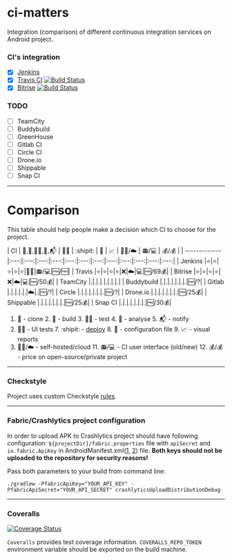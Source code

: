 # ci-matters
Integration (comparison) of different continuous integration services on Android project.

### CI's integration

* [x] [Jenkins](https://github.com/vgaidarji/ci-matters/blob/master/JENKINS.md)
* [x] [Travis CI](https://github.com/vgaidarji/ci-matters/blob/master/TRAVIS.md) [![Build Status](https://travis-ci.org/vgaidarji/ci-matters.svg?branch=master)](https://travis-ci.org/vgaidarji/ci-matters)
* [x] [Bitrise](https://github.com/vgaidarji/ci-matters/blob/master/BITRISE.md) [![Build Status](https://www.bitrise.io/app/002b43ae8a42b6b1.svg?token=xT4EDBQWGNcSWJveU6IEVA&branch=master)](https://www.bitrise.io/app/002b43ae8a42b6b1)

### TODO

* [ ] TeamCity
* [ ] Buddybuild
* [ ] GreenHouse
* [ ] Gitlab CI
* [ ] Circle CI
* [ ] Drone.io
* [ ] Shippable
* [ ] Snap CI

---

# Comparison

This table should help people make a decision which CI to choose for the project.

| CI            | :dancers:,:construction_worker:,:mag_right::bug:,:vertical_traffic_light:,:mailbox_with_mail: | :iphone::eyes: | :shipit: | :page_facing_up: | :chart_with_upwards_trend: | :bust_in_silhouette::raised_hands:/:cloud: | :radio:/:computer: | :moneybag:/:moneybag: |
| ------------- |:---:|:---:|:---:|:---:|:---:|:---:|:---:|:---:|:---:|:---:|:---:|:---:|
| Jenkins       |:star:|:star:|:star:|:star:|:star:|:bust_in_silhouette::raised_hands:|:radio:/:computer:|:free:/:free:|
| Travis        |:star:|:star:|:star:|:star:|:x:|:cloud:|:computer:|:free:/69:moneybag:|
| Bitrise       |:star:|:star:|:star:|:star:|:x:|:cloud:|:computer:|:free:/50:moneybag:|
| TeamCity      |.|.|.|.|.|.|.|.|
| Buddybuild    |.|.|.|.|.|.|.|:free:/?|
| Gitlab        |.|.|.|.|.|:cloud:|.|:free:/?|
| Circle        |.|.|.|.|.|.|.|:free:/?|
| Drone.io      |.|.|.|.|.|.|.|:free:/25:moneybag:|
| Shippable     |.|.|.|.|.|.|.|:free:/25:moneybag:|
| Snap CI       |.|.|.|.|.|.|.|:free:/30:moneybag:|

1. :dancers: - clone 2. :construction_worker: - build 3. :mag_right::bug: - test 4. :vertical_traffic_light: - analyse 5. :mailbox_with_mail: - notify 
6. :iphone::eyes: - UI tests 7. :shipit: - [deploy](https://www.quora.com/GitHub-What-is-the-significance-of-the-Ship-It-squirrel) 8. :page_facing_up: - configuration file 9. :chart_with_upwards_trend: - visual reports
10. :bust_in_silhouette::raised_hands:/:cloud: - self-hosted/cloud 11. :radio:/:computer: - CI user interface (old/new) 12. :moneybag:/:moneybag: - price on open-source/private project
    

---

### Checkstyle

Project uses custom Checkstyle [rules](https://github.com/vgaidarji/ci-matters/blob/master/app/config/checkstyle/checkstyle-yopeso.xml).

---

### Fabric/Crashlytics project configuration

In order to upload APK to Crashlytics project should have following configuration:
`${projectDir}/fabric.properties` file with `apiSecret` and `io.fabric.ApiKey` in AndroidManifest.xml([1](https://github.com/vgaidarji/ci-matters/blob/master/app/src/main/AndroidManifest.xml#L17), 
[2](https://github.com/vgaidarji/ci-matters/blob/master/app/build.gradle#L59)) file.
**Both keys should not be uploaded to the repository for security reasons!**

Pass both parameters to your build from command line:

    ./gradlew -PfabricApiKey="YOUR_API_KEY" -PfabricApiSecret="YOUR_API_SECRET" crashlyticsUploadDistributionDebug
 
------

### Coveralls

[![Coverage Status](https://coveralls.io/repos/github/vgaidarji/ci-matters/badge.svg)](https://coveralls.io/github/vgaidarji/ci-matters)

`Coveralls` provides test coverage information. `COVERALLS_REPO_TOKEN` environment variable should be exported on the build machine.

